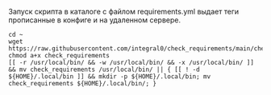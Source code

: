 Запуск скрипта в каталоге с файлом requirements.yml выдает теги прописанные в конфиге и на удаленном сервере.


```
cd ~
wget https://raw.githubusercontent.com/integral0/check_requirements/main/check_requirements
chmod a+x check_requirements
[[ -r /usr/local/bin/ && -w /usr/local/bin/ && -x /usr/local/bin/ ]] && mv check_requirements /usr/local/bin/ || { [[ ! -d ${HOME}/.local/bin ]] && mkdir -p ${HOME}/.local/bin; mv check_requirements ${HOME}/.local/bin/; }


